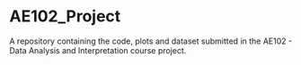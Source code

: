 # AE102_Project
A repository containing the code, plots and dataset submitted in the AE102 - Data Analysis and Interpretation course project.
